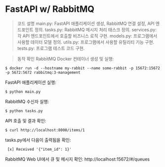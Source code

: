 # FastAPI w/ RabbitMQ

> 코드 설명
main.py: FastAPI 애플리케이션 생성, RabbitMQ 연결 설정, API 엔드포인트 정의.
tasks.py: RabbitMQ 메시지 처리 태스크 정의.
services.py: 각 API 엔드포인트에서 호출할 비즈니스 로직 구현.
models.py: 프로그램에서 사용할 데이터 모델 정의.
utils.py: 프로그램에서 사용할 유틸리티 기능 구현.
tests.py: 프로그램 테스트 코드 구현.

> 동작 확인
RabbitMQ Docker 컨테이너 생성 및 실행:
```shell
$ docker run -d --hostname my-rabbit --name some-rabbit -p 15672:15672 -p 5672:5672 rabbitmq:3-management
```
FastAPI 애플리케이션 실행:
```shell
$ python main.py
```
RabbitMQ 수신자 실행:
```shell
$ python tasks.py
```
API 호출 및 결과 확인:
```shell
$ curl http://localhost:8000/items/1
```
tasks.py에서 다음이 출력됨을 확인:
```
 [x] Received '{"item_id": 1}'
```
RabbitMQ Web UI에서 큐 및 메시지 확인: http://localhost:15672/#/queues